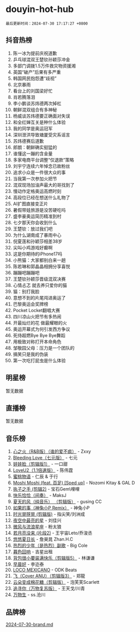 # douyin-hot-hub

`最后更新时间：2024-07-30 17:17:27 +0800`

## 抖音热榜

1. 陈一冰为提前庆祝道歉
1. 乒乓球混双王楚钦孙颖莎冲金
1. 多部门调拨1.5万件救灾物资援湘
1. 英国“破产”后果有多严重
1. 韩国网民抱怨遭“歧视”
1. 北京暴雨
1. 看台上的刘国梁好忙
1. 肖若腾落泪
1. 李小鹏谈苏炜德两次掉杠
1. 朝鲜混双组合有多神秘
1. 杨威谈苏炜德要正确面对失误
1. 和全红婵互关是种什么体验
1. 我的同学是奥运冠军
1. 深圳泄洪导致塘厦受灾系谣言
1. 苏炜德赛后道歉
1. 郎朗：朝鲜确实挺猛的
1. 谁懂这一蹦的含金量
1. 多家电商平台调整“仅退款”策略
1. 刘宇宁连续六年悼念已故粉丝
1. 追求小众是一件很大众的事
1. 当我第一次参加火把节
1. 混双现场加油声最大的哥找到了
1. 慢动作定格奥运高燃时刻
1. 高段位已经在想送什么礼物了
1. AI扩图直接变正片
1. 暑假带娃旅游是没苦硬吃吗
1. 盛李豪奥运简历精准到村
1. 七夕那天你会收到什么
1. 王楚钦：放过我们吧
1. 为什么湖南成了暴雨中心
1. 倪夏莲和孙颖莎相差38岁
1. 尖叫小鸡游戏好癫啊
1. 这是你期待的iPhone17吗
1. 小熊猫：大家都别白来一趟
1. 陈若琳和郭晶晶相拥分享喜悦
1. 蹦蹦吧蹦蹦吧
1. 王楚钦孙颖莎晋级混双决赛
1. 心情忐忑 就去养只爱你的猫
1. 猫：别打我脸
1. 意想不到的片尾闯进奥运了
1. 巴黎奥运会奖牌榜
1. Pocket Locket翻唱大赛
1. 四川凉山火把节有多热闹
1. 开最灿烂的花 做最耀眼的火
1. 奥运开幕式为何引发西方争议
1. 死侍超燃Bye Bye Bye舞蹈
1. 用极致对称打开本命角色
1. 邹敬园父母：压力是一个团队的
1. 搞笑只是我的伪装
1. 第一次吃打屁虫是什么体验

## 明星榜

暂无数据

## 直播榜

暂无数据

## 音乐榜

1. [心之火（R&B版）（谁的爱不疯）](https://sf5-hl-cdn-tos.douyinstatic.com/obj/tos-cn-ve-2774/okemkEDaIBBE3OosftCgMxlFkLQZRw37t36ZQv) - Zxxy
1. [Bleeding Love（七元版）](https://sf5-hl-cdn-tos.douyinstatic.com/obj/tos-cn-ve-2774/oEgC9eZFHQ1MfSRnrfkzFp8AayDWqAQMABBgUs) - 七元
1. [娃娃脸（剪辑版1）](https://sf3-cdn-tos.douyinstatic.com/obj/tos-cn-ve-2774/oIimSCgQoNUePTAZ1Ba7TeADY4KetGYsVFeaaB) - 一口甜
1. [LoveU2（1.1倍速版）](https://sf5-hl-cdn-tos.douyinstatic.com/obj/tos-cn-ve-2774/oQMeDffLaEmgMwgCOEMAFCI6INzoFPgWdD0rsa) - 陈伟霆
1. [蜜桃物语](https://sf5-hl-cdn-tos.douyinstatic.com/obj/tos-cn-ve-2774/oIhOSCZtIACtYU4XQkngiW9kCBfVD1Fz9IYeqL) - 仁辰 & 于行
1. [Moshi Moshi (feat. 百足) [Sped up]](https://sf5-hl-cdn-tos.douyinstatic.com/obj/tos-cn-ve-2774/ocCPFQcXJLeroaIdQLIGAoeeYM3OAUYGDguHXz) - Nozomi Kitay & GAL D
1. [执子之手 (剪辑2)](https://sf3-cdn-tos.douyinstatic.com/obj/tos-cn-ve-2774/oUoZLQjCc31XzqsBnBQUNgeKtYPBcgbFDwtfcu) - 宝石Gem\哩哩
1. [快乐恰恰（间奏）](https://sf5-hl-cdn-tos.douyinstatic.com/obj/tos-cn-ve-2774/oMesum3HvWQXJxuMFeVYzf54o2QzH5aEBPOCAn) - MaksJ
1. [夏天的风（纯音乐） （剪辑版）](https://sf5-hl-cdn-tos.douyinstatic.com/obj/tos-cn-ve-2774/oUzLjBZZFQAoNRmGokEeD5zfQCObp6UeFAnTa6) - gusing CC
1. [如果的事（神兔小P Remix）](https://sf5-hl-cdn-tos.douyinstatic.com/obj/tos-cn-ve-2774/okHtAffz3g4ZB0BMQn9iC9BC6AciI3xCmgQTqt) - 神兔小P
1. [时光晃呀晃 (剪辑版)](https://sf3-cdn-tos.douyinstatic.com/obj/tos-cn-ve-2774/o8ACeQem3gwI1x3GIYGAfKG0LJebKFRJDwRwyW) - 指尖笑/刘洲成
1. [夜空中最亮的星](https://sf3-cdn-tos.douyinstatic.com/obj/tos-cn-ve-2774/o4IfgGwqqnFeXEMGaS8JBzJAdayAaCeoxqbjCD) - 刘佳兴
1. [微风与流浪星座](https://sf3-cdn-tos.douyinstatic.com/obj/tos-cn-ve-2774/okQfeAMGaEbRLJILIMJGeKgg1CgIeCNAsmx8IR) - 粉太狼
1. [若月亮没来 (片段2)](https://sf5-hl-cdn-tos.douyinstatic.com/obj/tos-cn-ve-2774/ocQavLLjkCOeDxGyYeIMGgNAIwJ0QXE1Ve3Fzv) - 王宇宙Leto/乔浚丞
1. [悠悠夏日长](https://sf5-hl-cdn-tos.douyinstatic.com/obj/tos-cn-ve-2774/oUMrdhm6MSeLCU1aI6CXCBFtQzFEGafJYAeDgE) - 詹昊晁 Zhan.H.C
1. [热烈的少年（是热烈）副歌](https://sf5-hl-cdn-tos.douyinstatic.com/obj/tos-cn-ve-2774/owVNI0CLDAUMtSz6TEYvfFBFL4UDFFhLfgK8fa) - Big Cole
1. [暮色回响](https://sf5-hl-cdn-tos.douyinstatic.com/obj/tos-cn-ve-2774/ogmtI1ftCDEkkgJG5NlBfFoiaBQtGMF3ZTdrIO) - 吉星出租
1. [背包很小要装满快乐（剪辑版5）](https://sf3-cdn-tos.douyinstatic.com/obj/tos-cn-ve-2774/oUqSJIiBjw2pxsBAiQRmkbZGJrlGCMBPpIW90) - 林谦谦
1. [早晨好](https://sf3-cdn-tos.douyinstatic.com/obj/tos-cn-ve-2774/oEn1iBCi6Im33ZOg97tePPMfoRzXBPLBQ1plD3) - 李迩泰
1. [LOCO MEXICANO](https://sf5-hl-cdn-tos.douyinstatic.com/obj/tos-cn-ve-2774/owxVoxJorA4ILBfsMAjU6t7O1xW9w0tS7EYzh6) - ODK Beats
1. [飞（Cover ANU）（剪辑版3）](https://sf3-cdn-tos.douyinstatic.com/obj/tos-cn-ve-2774/7fceff03e2694974b0f5a59c8eb131aa) - 郑龍
1. [云朵变成棉花糖（剪辑版）](https://sf5-hl-cdn-tos.douyinstatic.com/obj/tos-cn-ve-2774/o8LC84GQLALFfXeyJmh8KE61byVQYMMeAZLfEI) - 泡芙芙Scarlett
1. [追寻你（万物复苏版）](https://sf5-hl-cdn-tos.douyinstatic.com/obj/tos-cn-ve-2774/oYeAZJsbjIDit9APmBg8u6uDUQnHmoCf3gbo74) - 王天戈/川青
1. [万物生](https://sf3-cdn-tos.douyinstatic.com/obj/tos-cn-ve-2774/oYmc57nRMikxBnetIc1y6BCoOZFN5QfURgQDTE) - ss.沧川

## 品牌榜

[2024-07-30-brand.md](2024-07-30-brand.md)
